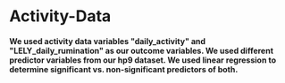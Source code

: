 # Activity-Data

#### We used activity data variables "daily_activity" and "LELY_daily_rumination" as our outcome variables. We used different predictor variables from our hp9 dataset. We used linear regression to determine significant vs. non-significant predictors of both. 

